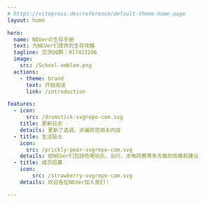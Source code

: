 ```yaml
---
# https://vitepress.dev/reference/default-theme-home-page
layout: home

hero:
  name: NEUerの生存手册
  text: 为NEUer们提供的生存攻略
  tagline: 交流QQ群：917423106
  image:
    src: /School-emblem.png
  actions:
    - theme: brand
      text: 开始阅读
      link: /introduction

features:
  - icon:
      src: /drumstick-svgrepo-com.svg
    title: 更新日志
    details: 更新了选调、诈骗防范相关内容
  - title: 生活贴士
    icon:
      src: /prickly-pear-svgrepo-com.svg
    details: 给NEUer们包括吃喝玩乐、出行、水电网费等多方面的攻略和建议
  - title: 成员招募
    icon:
        src: /strawberry-svgrepo-com.svg
    details: 欢迎各位NEUer加入我们！

---
```

<script setup>
import { onMounted } from 'vue'
onMounted(()=>{
   var _hmt = _hmt || [];
          (function() {
            var hm = document.createElement("script");
            hm.src = "https://hm.baidu.com/hm.js?e03d1197ba7abe7aa689977cff58c39a";
            var s = document.getElementsByTagName("script")[0];
            s.parentNode.insertBefore(hm, s);
          })();
})

</script>
<meta name="keywords" content="NEU,东北大学,校园网,保研,生存手册,新生指南,入学指南,指南,保研,考研,东大,南湖,浑南"/>
<meta name="description" content="NEU生存手册是帮助东北大学的同学在生活、学习等方面提供帮助的网站"/>
<meta name="baidu-site-verification" content="codeva-r46gbVuad2" />